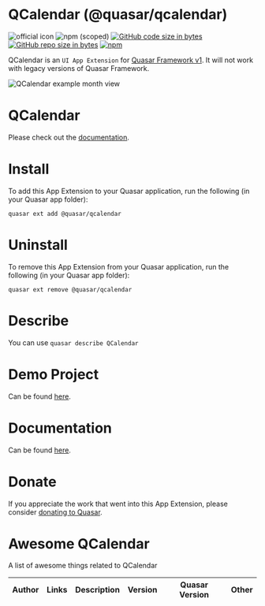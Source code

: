 QCalendar (@quasar/qcalendar)
===

![official icon](https://img.shields.io/badge/Quasar%201.0-Official%20UI%20App%20Extension-blue.svg)
![npm (scoped)](https://img.shields.io/npm/v/@quasar/quasar-app-extension-qcalendar.svg?style=plastic)
[![GitHub code size in bytes](https://img.shields.io/github/languages/code-size/quasarframework/app-extension-qcalendar.svg)]()
[![GitHub repo size in bytes](https://img.shields.io/github/repo-size/quasarframework/app-extension-qcalendar.svg)]()
[![npm](https://img.shields.io/npm/dt/@quasar/quasar-app-extension-qcalendar.svg)](https://www.npmjs.com/package/@quasar/quasar-app-extension-qcalendar)

QCalendar is an `UI App Extension` for [Quasar Framework v1](https://quasar.dev/). It will not work with legacy versions of Quasar Framework.

![QCalendar example month view](https://raw.githubusercontent.com/quasarframework/app-extension-qcalendar/dev/demo/src/statics/qcalendar-month-view.png)


# QCalendar
Please check out the [documentation](https://quasarframework.github.io/app-extension-qcalendar/).

# Install
To add this App Extension to your Quasar application, run the following (in your Quasar app folder):
```
quasar ext add @quasar/qcalendar
```

# Uninstall
To remove this App Extension from your Quasar application, run the following (in your Quasar app folder):
```
quasar ext remove @quasar/qcalendar
```

# Describe
You can use `quasar describe QCalendar`

# Demo Project
Can be found [here](https://github.com/quasarframework/app-extension-qcalendar/tree/master/demo).

# Documentation
Can be found [here](https://quasarframework.github.io/app-extension-qcalendar).

# Donate
If you appreciate the work that went into this App Extension, please consider [donating to Quasar](https://donate.quasar.dev).

# Awesome QCalendar
A list of awesome things related to QCalendar

| Author | Links | Description | Version | Quasar Version | Other |
| --- | --- | --- | --- | --- | --- |

